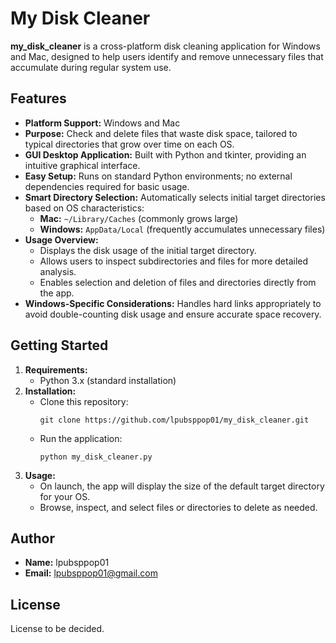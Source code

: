 # My Disk Cleaner

**my_disk_cleaner** is a cross-platform disk cleaning application for Windows and Mac, designed to help users identify and remove unnecessary files that accumulate during regular system use.

## Features

- **Platform Support:** Windows and Mac
- **Purpose:** Check and delete files that waste disk space, tailored to typical directories that grow over time on each OS.
- **GUI Desktop Application:** Built with Python and tkinter, providing an intuitive graphical interface.
- **Easy Setup:** Runs on standard Python environments; no external dependencies required for basic usage.
- **Smart Directory Selection:** Automatically selects initial target directories based on OS characteristics:
  - **Mac:** `~/Library/Caches` (commonly grows large)
  - **Windows:** `AppData/Local` (frequently accumulates unnecessary files)
- **Usage Overview:**
  - Displays the disk usage of the initial target directory.
  - Allows users to inspect subdirectories and files for more detailed analysis.
  - Enables selection and deletion of files and directories directly from the app.
- **Windows-Specific Considerations:** Handles hard links appropriately to avoid double-counting disk usage and ensure accurate space recovery.

## Getting Started

1. **Requirements:**  
   - Python 3.x (standard installation)
2. **Installation:**  
   - Clone this repository:
     ```
     git clone https://github.com/lpubsppop01/my_disk_cleaner.git
     ```
   - Run the application:
     ```
     python my_disk_cleaner.py
     ```
3. **Usage:**  
   - On launch, the app will display the size of the default target directory for your OS.
   - Browse, inspect, and select files or directories to delete as needed.

## Author

- **Name:** lpubsppop01
- **Email:** lpubsppop01@gmail.com

## License

License to be decided.
